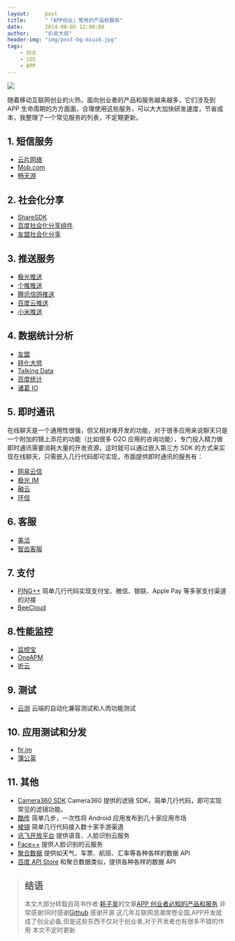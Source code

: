 ```yaml
---
layout:     post
title:      "「APP创业」常用的产品和服务"
date:       2014-08-05 12:00:00
author:     "扒皮大叔"
header-img: "img/post-bg-miui6.jpg"
tags:
    - 创业
    - iOS
    - APP
---
```






<img src="/img/blogImg/blog0001.jpg" class="fit image">

随着移动互联网创业的火热，面向创业者的产品和服务越来越多，它们涉及到 APP 生命周期的方方面面，合理使用这些服务，可以大大加快研发速度，节省成本，我整理了一个常见服务的列表，不定期更新。

## 1. 短信服务
+ [云片网络](https://www.yunpian.com/)
+ [Mob.com](http://mob.com/#/index)
+ [畅天游](http://changty.com/index.html)

## 2. 社会化分享
+ [ShareSDK](http://sharesdk.mob.com/#/sharesdk)
+ [百度社会化分享组件](http://developer.baidu.com/soc/share)
+ [友盟社会化分享](http://www.umeng.com/social)

## 3. 推送服务
+ [极光推送](https://www.jpush.cn/)
+ [个推推送](http://www.getui.com/)
+ [腾讯信鸽推送](http://xg.qq.com/)
+ [百度云推送](http://developer.baidu.com/cloud/push)
+ [小米推送](http://dev.xiaomi.com/doc/?page_id=1670)

## 4. 数据统计分析
+ [友盟](http://www.umeng.com/)
+ [转化大师](http://conv.mobi/)
+ [Talking Data](https://www.talkingdata.com/)
+ [百度统计](http://tongji.baidu.com/)
+ [诸葛 IO](http://zhugeio.com/)

## 5. 即时通讯
在线聊天是一个通用性很强，但又相对难开发的功能，对于很多应用来说聊天只是一个附加的锦上添花的功能（比如很多 O2O 应用的咨询功能），专门投入精力做即时通讯需要消耗大量的开发资源，这时就可以通过嵌入第三方 SDK 的方式来实现在线聊天，只需嵌入几行代码即可实现，市面提供即时通讯的服务有：
+ [网易云信](http://netease.im/)
+ [极光 IM](https://www.jpush.cn/common/im)
+ [融云](http://www.rongcloud.cn/)
+ <a href="http://www.easemob.com/products" target="_blank">环信</a>

## 6. 客服
+ <a href="https://meiqia.com/" target="_blank">美洽</a>
+ <a href="http://www.sobot.com/" target="_blank">智齿客服</a>

## 7. 支付
+ <a href="https://pingxx.com/" target="_blank">PING++</a> 简单几行代码实现支付宝、微信、银联、Apple Pay 等多家支付渠道的对接
+ <a href="https://beecloud.cn/" target="_blank">BeeCloud</a>

## 8.性能监控
+ <a href="http://www.jiankongbao.com/" target="_blank">监控宝</a>
+ <a href="https://www.oneapm.com/" target="_blank">OneAPM</a>
+ <a href="http://www.tingyun.com/" target="_blank">听云</a>

## 9. 测试
+ <a href="http://www.testin.cn/" target="_blank">云测</a>
云端的自动化兼容测试和人肉功能测试

## 10. 应用测试和分发
+ <a href="http://fir.im/" target="_blank">fir.im</a>
+ <a href="http://www.pgyer.com/" target="_blank">蒲公英</a>

## 11. 其他
+ <a href="http://sdk.camera360.com/" target="_blank">Camera360 SDK</a> Camera360 提供的滤镜 SDK，简单几行代码，即可实现常见的滤镜功能。
+ <a href="http://www.coolchuan.com/" target="_blank">酷传</a> 简单几步，一次性将 Android 应用发布到几十家应用市场
+ <a href="http://www.ljsdk.com/" target="_blank">棱镜</a> 简单几行代码接入数十家手游渠道
+ <a href="http://www.xfyun.cn/" target="_blank">讯飞开放平台</a> 提供语音、人脸识别云服务
+ <a href="http://www.faceplusplus.com.cn/" target="_blank">Face++</a> 提供人脸识别的云服务
+ <a href="http://www.juhe.cn/" target="_blank">聚合数据</a> 提供如天气、车票、航班、汇率等各种各样的数据 API
+ <a href="http://apistore.baidu.com/" target="_blank">百度 API Store</a> 和聚合数据类似，提供各种各样的数据 API

> ## 结语
> 本文大部分转载自简书作者:[耗子吴](http://www.jianshu.com/u/ABsmcz)的文章[APP 创业者必知的产品和服务](http://www.jianshu.com/p/ba5f2cf5d5db) 非常感谢!同时感谢[Github](https://github.com) 感谢开源
> 这几年互联网浪潮席卷全国,APP开发就成了创业必备,但是这些东西不仅对于创业者,对于开发者也有很多不错的作用
> 本文不定时更新
















